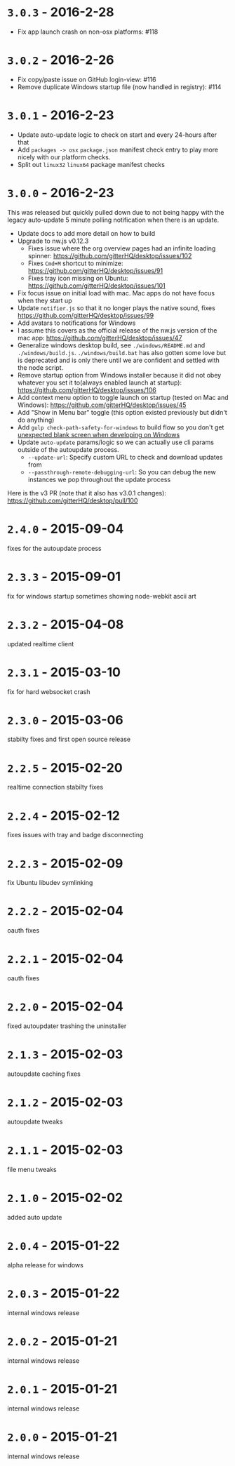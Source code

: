 
# `3.0.3` - 2016-2-28

 - Fix app launch crash on non-osx platforms: #118


# `3.0.2` - 2016-2-26

 - Fix copy/paste issue on GitHub login-view: #116
 - Remove duplicate Windows startup file (now handled in registry): #114


# `3.0.1` - 2016-2-23

- Update auto-update logic to check on start and every 24-hours after that
- Add `packages -> osx` `package.json` manifest check entry to play more nicely with our platform checks.
- Split out `linux32` `linux64` package manifest checks

# `3.0.0` - 2016-2-23

This was released but quickly pulled down due to not being happy with the legacy auto-update 5 minute polling notification when there is an update.

- Update docs to add more detail on how to build
- Upgrade to nw.js v0.12.3
   - Fixes issue where the org overview pages had an infinite loading spinner: https://github.com/gitterHQ/desktop/issues/102
   - Fixes `Cmd+M` shortcut to minimize: https://github.com/gitterHQ/desktop/issues/91
   - Fixes tray icon missing on Ubuntu: https://github.com/gitterHQ/desktop/issues/101
- Fix focus issue on initial load with mac. Mac apps do not have focus when they start up
- Update `notifier.js` so that it no longer plays the native sound, fixes https://github.com/gitterHQ/desktop/issues/99
- Add avatars to notifications for Windows
- I assume this covers as the official release of the nw.js version of the mac app: https://github.com/gitterHQ/desktop/issues/47
- Generalize windows desktop build, see `./windows/README.md` and `./windows/build.js`. `./windows/build.bat` has also gotten some love but is deprecated and is only there until we are confident and settled with the node script.
- Remove startup option from Windows installer because it did not obey whatever you set it to(always enabled launch at startup): https://github.com/gitterHQ/desktop/issues/106
- Add context menu option to toggle launch on startup (tested on Mac and Windows): https://github.com/gitterHQ/desktop/issues/45
- Add "Show in Menu bar" toggle (this option existed previously but didn't do anything)
- Add `gulp check-path-safety-for-windows` to build flow so you don't get [unexpected blank screen when developing on Windows](https://github.com/gitterHQ/desktop/issues/59)
- Update `auto-update` params/logic so we can actually use cli params outside of the autoupdate process.
   - `--update-url`: Specify custom URL to check and download updates from
   - `--passthrough-remote-debugging-url`: So you can debug the new instances we pop throughout the update process

Here is the v3 PR (note that it also has v3.0.1 changes): https://github.com/gitterHQ/desktop/pull/100

# `2.4.0` - 2015-09-04
fixes for the autoupdate process

# `2.3.3` - 2015-09-01
fix for windows startup sometimes showing node-webkit ascii art

# `2.3.2` - 2015-04-08
updated realtime client

# `2.3.1` - 2015-03-10
fix for hard websocket crash

# `2.3.0` - 2015-03-06
stabilty fixes and first open source release

# `2.2.5` - 2015-02-20
realtime connection stabilty fixes

# `2.2.4` - 2015-02-12
fixes issues with tray and badge disconnecting

# `2.2.3` - 2015-02-09
fix Ubuntu libudev symlinking

# `2.2.2` - 2015-02-04
oauth fixes

# `2.2.1` - 2015-02-04
oauth fixes

# `2.2.0` - 2015-02-04
fixed autoupdater trashing the uninstaller

# `2.1.3` - 2015-02-03
autoupdate caching fixes

# `2.1.2` - 2015-02-03
autoupdate tweaks

# `2.1.1` - 2015-02-03
file menu tweaks

# `2.1.0` - 2015-02-02
added auto update

# `2.0.4` - 2015-01-22
alpha release for windows

# `2.0.3` - 2015-01-22
internal windows release

# `2.0.2` - 2015-01-21
internal windows release

# `2.0.1` - 2015-01-21
internal windows release

# `2.0.0` - 2015-01-21
internal windows release
